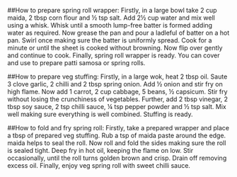 ##How to prepare spring roll wrapper:
Firstly, in a large bowl take 2 cup maida, 2 tbsp corn flour and ½ tsp salt.
Add 2½ cup water and mix well using a whisk.
Whisk until a smooth lump-free batter is formed adding water as required.
Now grease the pan and pour a ladleful of batter on a hot pan.
Swirl once making sure the batter is uniformly spread.
Cook for a minute or until the sheet is cooked without browning.
Now flip over gently and continue to cook.
Finally, spring roll wrapper is ready. You can cover and use to prepare patti samosa or spring rolls.

##How to prepare veg stuffing:
Firstly, in a large wok, heat 2 tbsp oil. Saute 3 clove garlic, 2 chilli and 2 tbsp spring onion.
Add ½ onion and stir fry on high flame.
Now add 1 carrot, 2 cup cabbage, 5 beans, ½ capsicum.
Stir fry without losing the crunchiness of vegetables.
Further, add 2 tbsp vinegar, 2 tbsp soy sauce, 2 tsp chilli sauce, ¼ tsp pepper powder and ½ tsp salt.
Mix well making sure everything is well combined. Stuffing is ready.

##How to fold and fry spring roll:
Firstly, take a prepared wrapper and place a tbsp of prepared veg stuffing.
Rub a tsp of maida paste around the edge. maida helps to seal the roll.
Now roll and fold the sides making sure the roll is sealed tight.
Deep fry in hot oil, keeping the flame on low.
Stir occasionally, until the roll turns golden brown and crisp.
Drain off removing excess oil.
Finally, enjoy veg spring roll with sweet chilli sauce.